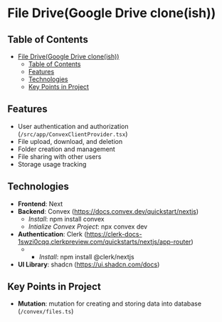 # File Drive(Google Drive clone(ish))

## Table of Contents

- [File Drive(Google Drive clone(ish))](#file-drivegoogle-drive-cloneish)
  - [Table of Contents](#table-of-contents)
  - [Features](#features)
  - [Technologies](#technologies)
  - [Key Points in Project](#key-points-in-project)

## Features

- User authentication and authorization (`/src/app/ConvexClientProvider.tsx`)
- File upload, download, and deletion
- Folder creation and management
- File sharing with other users
- Storage usage tracking

## Technologies

- **Frontend**: Next
- **Backend**: Convex (https://docs.convex.dev/quickstart/nextjs)
  - _Install_: npm install convex
  - _Intialize Convex Project_: npx convex dev
- **Authentication**: Clerk (https://clerk-docs-1swzi0cqq.clerkpreview.com/quickstarts/nextjs/app-router)
  - - _Install_: npm install @clerk/nextjs
- **UI Library**: shadcn (https://ui.shadcn.com/docs)

## Key Points in Project

- **Mutation**: mutation for creating and storing data into database (`/convex/files.ts`)
